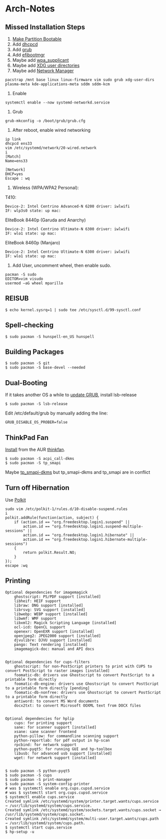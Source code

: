 # Arch-Notes

## Missed Installation Steps

1. [Make Partition Bootable](https://wiki.archlinux.org/index.php/Fdisk#Make_a_partition_bootable.)
1. Add [dhcpcd](https://wiki.archlinux.org/index.php/Dhcpcd)
2. Add [grub](https://wiki.archlinux.org/index.php/GRUB)
3. Add [efibootmgr](https://wiki.archlinux.org/index.php/GRUB#Installation_2)
4. Maybe add [wpa_supplicant](https://archlinux.org/packages/?name=wpa_supplicant)
5. Maybe add [XDG user directories](https://archlinux.org/packages/?name=xdg-user-dirs)
6. Maybe add [Network Manager](https://wiki.archlinux.org/index.php/NetworkManager#KDE_Plasma)

```
pacstrap /mnt base linux linux-firmware vim sudo grub xdg-user-dirs plasma-meta kde-applications-meta sddm sddm-kcm
```
1. Enable
```
systemctl enable --now systemd-networkd.service
```
1. Grub

```
grub-mkconfig -o /boot/grub/grub.cfg
```
1. After reboot, enable wired networking

```
ip link
dhcpcd ens33
vim /etc/systemd/network/20-wired.network
i
[Match]
Name=ens33

[Network]
DHCP=yes
Escape : wq
```
1. Wireless (WPA/WPA2 Personal):


T410:
```
Device-2: Intel Centrino Advanced-N 6200 driver: iwlwifi 
IF: wlp3s0 state: up mac: 
```
EliteBook 8440p (Garuda and Anarchy)
```
Device-2: Intel Centrino Ultimate-N 6300 driver: iwlwifi
IF: wlo1 state: up mac: 
```
EliteBook 8460p (Manjaro)
```
Device-2: Intel Centrino Ultimate-N 6300 driver: iwlwifi 
IF: wlo1 state: up mac: 
```

1. Add User, uncomment wheel, then enable sudo.
```
pacman -S sudo
EDITOR=vim visudo
usermod –aG wheel mparillo
```

## REISUB
```
$ echo kernel.sysrq=1 | sudo tee /etc/sysctl.d/99-sysctl.conf
```

## Spell-checking
```
$ sudo pacman -S hunspell-en_US hunspell
```
## Building Packages
```
$ sudo pacman -S git
$ sudo pacman -S base-devel --needed
```

## Dual-Booting
If it takes another OS a while to [update GRUB](https://wiki.archlinux.org/index.php/GRUB#Arch_not_found_from_other_OS), install lsb-release 
```
$ sudo pacman -S lsb-release
```
Edit /etc/default/grub by manually adding the line:
```
GRUB_DISABLE_OS_PROBER=false
```

## ThinkPad Fan
[Install](https://wiki.archlinux.org/index.php/Lenovo_ThinkPad_T420#Fans) from the AUR [thinkfan](https://aur.archlinux.org/packages/thinkfan/).
```
$ sudo pacman -S acpi_call-dkms
$ sudo pacman -S tp_smapi
```
Maybe [tp_smapi-dkms](https://aur.archlinux.org/packages/tp_smapi-dkms/) but tp_smapi-dkms and tp_smapi are in conflict


## Turn off Hibernation
Use [Polkit](https://wiki.archlinux.org/index.php/Polkit#Disable_suspend_and_hibernate)
```
sudo vim /etc/polkit-1/rules.d/10-disable-suspend.rules
i
polkit.addRule(function(action, subject) {
    if (action.id == "org.freedesktop.login1.suspend" ||
        action.id == "org.freedesktop.login1.suspend-multiple-sessions" ||
        action.id == "org.freedesktop.login1.hibernate" ||
        action.id == "org.freedesktop.login1.hibernate-multiple-sessions")
    {
        return polkit.Result.NO;
    }
});
escape :wq
```

## Printing

```
Optional dependencies for imagemagick
    ghostscript: PS/PDF support [installed]
    libheif: HEIF support
    libraw: DNG support [installed]
    librsvg: SVG support [installed]
    libwebp: WEBP support [installed]
    libwmf: WMF support
    libxml2: Magick Scripting Language [installed]
    ocl-icd: OpenCL support
    openexr: OpenEXR support [installed]
    openjpeg2: JPEG2000 support [installed]
    djvulibre: DJVU support [installed]
    pango: Text rendering [installed]
    imagemagick-doc: manual and API docs


Optional dependencies for cups-filters
    ghostscript: for non-PostScript printers to print with CUPS to convert PostScript to raster images [installed]
    foomatic-db: drivers use Ghostscript to convert PostScript to a printable form directly
    foomatic-db-engine: drivers use Ghostscript to convert PostScript to a printable form directly [pending]
    foomatic-db-nonfree: drivers use Ghostscript to convert PostScript to a printable form directly
    antiword: to convert MS Word documents
    docx2txt: to convert Microsoft OOXML text from DOCX files


Optional dependencies for hplip
    cups: for printing support
    sane: for scanner support [installed]
    xsane: sane scanner frontend
    python-pillow: for commandline scanning support
    python-reportlab: for pdf output in hp-scan
    rpcbind: for network support
    python-pyqt5: for running GUI and hp-toolbox
    libusb: for advanced usb support [installed]
    wget: for network support [installed]
    
    
$ sudo pacman -S python-pyqt5
$ sudo pacman -S cups
$ sudo pacman -S print-manager
$ sudo pacman -S system-config-printer
# was $ systemctl enable org.cups.cupsd.service
# was $ systemctl start org.cups.cupsd.service
$ systemctl enable cups.service
Created symlink /etc/systemd/system/printer.target.wants/cups.service → /usr/lib/systemd/system/cups.service.
Created symlink /etc/systemd/system/sockets.target.wants/cups.socket → /usr/lib/systemd/system/cups.socket.
Created symlink /etc/systemd/system/multi-user.target.wants/cups.path → /usr/lib/systemd/system/cups.path.
$ systemctl start cups.service
$ hp-setup -u

```
